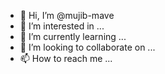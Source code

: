 - 👋 Hi, I’m @mujib-mave
- 👀 I’m interested in ...
- 🌱 I’m currently learning ...
- 💞️ I’m looking to collaborate on ...
- 📫 How to reach me ...

<!---
mujib-mave/mujib-mave is a ✨ special ✨ repository because its `README.md` (this file) appears on your GitHub profile.
You can click the Preview link to take a look at your changes.
--->
